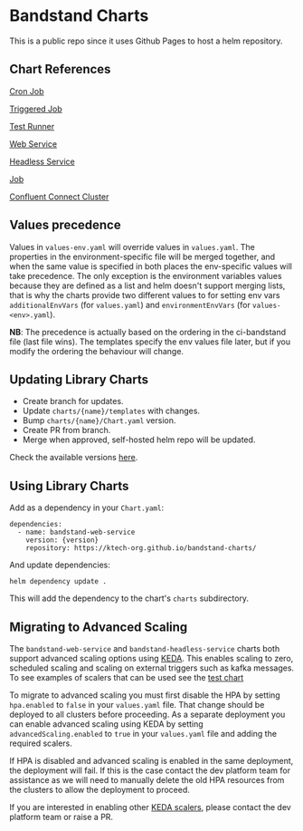# Bandstand Charts

This is a public repo since it uses Github Pages to host a helm repository.

## Chart References

[Cron Job](bandstand-cron-job.md)

[Triggered Job](bandstand-triggered-job.md)

[Test Runner](bandstand-test-runner.md)

[Web Service](bandstand-web-service.md)

[Headless Service](bandstand-headless-service.md)

[Job](bandstand-job.md)

[Confluent Connect Cluster](bandstand-confluent-connect.md)

## Values precedence

Values in `values-env.yaml` will override values in `values.yaml`.
The properties in the environment-specific file will be merged together,
and when the same value is specified in both places the env-specific values
will take precedence. The only exception is the environment variables values
because they are defined as a list and helm doesn't support merging lists,
that is why the charts provide two different values to for setting env vars
`additionalEnvVars` (for `values.yaml`) and `environmentEnvVars` (for `values-<env>.yaml`).

__NB__: The precedence is actually based on the ordering in the ci-bandstand file
(last file wins). The templates specify the env values file later, but if you
modify the ordering the behaviour will change.

## Updating Library Charts

- Create branch for updates.
- Update `charts/{name}/templates` with changes.
- Bump `charts/{name}/Chart.yaml` version.
- Create PR from branch.
- Merge when approved, self-hosted helm repo will be updated.

Check the available versions [here](https://ktech-org.github.io/bandstand-charts/index.yaml).

## Using Library Charts

Add as a dependency in your `Chart.yaml`:

```hcl
dependencies:
  - name: bandstand-web-service
    version: {version}
    repository: https://ktech-org.github.io/bandstand-charts/
```

And update dependencies:

```hcl
helm dependency update .
```

This will add the dependency to the chart's `charts` subdirectory.

## Migrating to Advanced Scaling

The `bandstand-web-service` and `bandstand-headless-service` charts both support advanced scaling options using
[KEDA](https://keda.sh/). This enables scaling to zero, scheduled scaling and scaling on external triggers such as kafka
messages. To see examples of scalers that can be used see the [test chart](https://github.com/ktech-org/bandstand-charts/blob/main/test-charts/web-service/advanced-scaling/values.yaml)

To migrate to advanced scaling you must first disable the HPA by setting `hpa.enabled`
to `false` in your `values.yaml` file. That change should be deployed to all clusters before proceeding. As a separate
deployment you can enable advanced scaling using KEDA by setting `advancedScaling.enabled` to `true` in your `values.yaml`
file and adding the required scalers.

If HPA is disabled and advanced scaling is enabled in the same deployment, the deployment will fail. If this is the case
contact the dev platform team for assistance as we will need to manually delete the old HPA resources from the clusters
to allow the deployment to proceed.

If you are interested in enabling other [KEDA scalers](https://keda.sh/docs/2.13/scalers/), please contact the dev
platform team or raise a PR.
